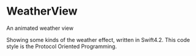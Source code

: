 # WeatherView
An animated weather view 

Showing some kinds of the weather effect, written in Swift4.2.
This code style is the Protocol Oriented Programming.
